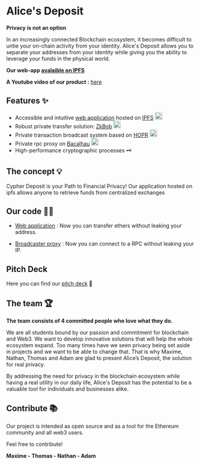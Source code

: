 
# **Alice's Deposit**

**Privacy is not an option**

In an increasingly connected Blockchain ecosystem, it becomes difficult to untie your on-chain activity from your identity. Alice's Deposit allows you to separate your addresses from your identity while giving you the ability to leverage your funds in the physical world.

**Our web-app [avalaible on IPFS](https://bafybeifcqbafa7sd7kv2fnz3kingf3bfodetqzeaa3ra2fncbuibwa3iou.ipfs.dweb.link/)**

**A Youtube video of our product :** [here]()
####

## **Features** ✨

- Accessible and intuitive [web application](https://github.com/Alice-s-Deposit/WebApp) hosted on [IPFS](https://ipfs.tech/) <img src="https://pbs.twimg.com/media/DqZWw97UwAA4Wxy.jpg" width="20" height="20">
- Robust private transfer solution: [ZkBob](https://www.zkbob.com/)   <img src="https://pbs.twimg.com/profile_images/1575754862817681408/GTj8Nggj_400x400.png" width="20" height="20">
- Private transaction broadcast system based on [HOPR](https://hoprnet.org/)   <img src="https://s2.coinmarketcap.com/static/img/coins/200x200/6520.png"  height="20">
- Private rpc proxy on [Bacalhau]() <img src="https://filecoin.io/uploads/bacalhau.png" width="20" height="20">
- High-performance cryptographic processes 🗝️

## **The concept** 💡
Cypher Deposit is your Path to Financial Privacy! Our application hosted on ipfs allows anyone to retrieve funds from centralized exchanges 


## **Our code** 👨‍💻

- [Web application](https://github.com/Alice-s-Deposit/WebApp) : Now you can transfer ethers without leaking your address.

- [Broadcaster proxy](https://github.com/Alice-s-Deposit/Proxy-RPC) : Now you can connect to a RPC without leaking your IP.


## **Pitch Deck**

Here you can find our [pitch deck](https://github.com/Alice-s-Deposit/.github/blob/main/Cypher_deposit_pitch_deck.pdf)  📖

## **The team** 🏆

**The team consists of 4 committed people who love what they do.**

We are all students bound by our passion and commitment for blockchain and Web3. We want to develop innovative solutions that will help the whole ecosystem expand. Too many times have we seen privacy being set aside in projects and we want to be able to change that. That is why Maxime, Nathan, Thomas and Adam are glad to present Alice’s Deposit, the solution for real privacy.

By addressing the need for privacy in the blockchain ecosystem while having a real utility in our daily life, Alice's Deposit has the potential to be a valuable tool for individuals and businesses alike.


## **Contribute** 📚

Our project is intended as open source and as a tool for the Ethereum community and all web3 users.

Feel free to contribute!

**Maxime - Thomas - Nathan - Adam**
